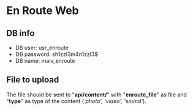 En Route Web
=======
DB info
---------
* DB user: usr_enroute
* DB password: sh1zzl3m4n1zzl3$
* DB name: maiv_enroute

File to upload
---------
The file should be sent to "**api/content/**" with "**enroute_file**" as file and "**type**" as type of the content (*'photo', 'video', 'sound'*).
